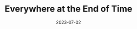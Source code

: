 ---
title: "Everywhere at the End of Time"
type: album
date: 2023-07-02
hashtag: everywhere-at-the-end-of-time
tags:
  - album
---